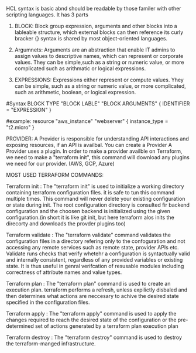 HCL syntax is basic abnd should be readable by those familer with other scripting languages. It has 3 parts

1. BLOCK: Block group expression, arguments and other blocks into a lableable structure, which external blocks can then reference its curly bracker {} syntax is shared by most object-oriented languages.

2. Argumnets: Arguments are an abstraction that enable IT admins to assign values to descriptive names, which can represent or corporate values. They can be simple,such as a string or numeric value, or more complicated such as arithmatic or logical expressions.

3. EXPRESSIONS: Expressions either represent or compute values. Yhey can be simple, such as a string or numeric value, or more complicated, such as arithmetic, boolean, or logical expression.

#Syntax
BLOCK TYPE "BLOCK LABLE" "BLOCK ARGUMENTS" {
    IDENTIFIER = "EXPRESSION"
}

#example:
resource "aws_instance" "webserver" {
    instance_type = "t2.micro"
    }

PROVIDER: A Provider is responsible for understanding API interactions and exposing resources, if an API is availbal. You can create a Provider A Provider uses a plugin. In order to make a provider availble on Terraform, we need to make a "terraform init", this command will download any plugins we need for our provider. (AWS, GCP, Azure)

MOST USED TERRAFORM COMMANDS: 

Terraform init : The "terraform init" is used to initialize a working directory containing terraform configuration files. it is safe to tun this command multiple times. This command will never delete your existing configuration or state during init. The root configuration directory is consulted fir backend configuration and the choosen backend is initialized using the given configuration.(in short it is like git init, but here terraform alos inits the direcorty and downloads the provder plugins too)

Terraform validate : The "terraform validate" command validates the configuration files in a directory refering only to the confoguration and not accessing any remote services such as remote state, provider APIs etc. Validate runs checks that verify whetehr a configuration is syntactually valid and internally consistent, regardless of any provided variables or existing state. It is thus useful in genral verifcation of resusable modules including correctness of attribute names and value types.

Terraform plan : The "terraform plan" command is used to create an execution plan. terraform performs a refresh, unless expilictly disbaled and then determines what actions are neccesary to achive the desired state specified in the configuration files.

Terraform apply : The "terraform apply" command is used to apply the changes required to reach the desired state of the configuration or the pre-determined set of actions generated by a terraform plan execution plan

Terraform destroy : The "terraform destroy" command is used to destroy the terraform-manged infrastructure.

